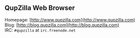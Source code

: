 QupZilla Web Browser
----------------------------------------------------------------------------------------

Homepage: [http://www.qupzilla.com](http://www.qupzilla.com)   
Blog: [http://blog.qupzilla.com](http://blog.qupzilla.com)   
IRC: `#qupzilla` at `irc.freenode.net`

